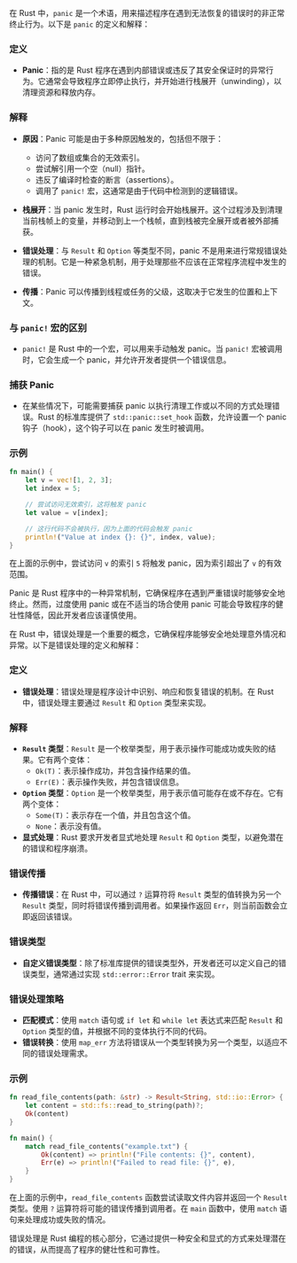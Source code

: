 在 Rust 中，`panic` 是一个术语，用来描述程序在遇到无法恢复的错误时的非正常终止行为。以下是 `panic` 的定义和解释：

### 定义
- **Panic**：指的是 Rust 程序在遇到内部错误或违反了其安全保证时的异常行为。它通常会导致程序立即停止执行，并开始进行栈展开（unwinding），以清理资源和释放内存。

### 解释
- **原因**：Panic 可能是由于多种原因触发的，包括但不限于：
  - 访问了数组或集合的无效索引。
  - 尝试解引用一个空（null）指针。
  - 违反了编译时检查的断言（assertions）。
  - 调用了 `panic!` 宏，这通常是由于代码中检测到的逻辑错误。

- **栈展开**：当 panic 发生时，Rust 运行时会开始栈展开。这个过程涉及到清理当前栈帧上的变量，并移动到上一个栈帧，直到栈被完全展开或者被外部捕获。
- **错误处理**：与 `Result` 和 `Option` 等类型不同，panic 不是用来进行常规错误处理的机制。它是一种紧急机制，用于处理那些不应该在正常程序流程中发生的错误。
- **传播**：Panic 可以传播到线程或任务的父级，这取决于它发生的位置和上下文。

### 与 `panic!` 宏的区别
- `panic!` 是 Rust 中的一个宏，可以用来手动触发 panic。当 `panic!` 宏被调用时，它会生成一个 panic，并允许开发者提供一个错误信息。

### 捕获 Panic
- 在某些情况下，可能需要捕获 panic 以执行清理工作或以不同的方式处理错误。Rust 的标准库提供了 `std::panic::set_hook` 函数，允许设置一个 panic 钩子（hook），这个钩子可以在 panic 发生时被调用。

### 示例
```rust
fn main() {
    let v = vec![1, 2, 3];
    let index = 5;

    // 尝试访问无效索引，这将触发 panic
    let value = v[index];

    // 这行代码不会被执行，因为上面的代码会触发 panic
    println!("Value at index {}: {}", index, value);
}
```

在上面的示例中，尝试访问 `v` 的索引 `5` 将触发 panic，因为索引超出了 `v` 的有效范围。

Panic 是 Rust 程序中的一种异常机制，它确保程序在遇到严重错误时能够安全地终止。然而，过度使用 panic 或在不适当的场合使用 panic 可能会导致程序的健壮性降低，因此开发者应该谨慎使用。


在 Rust 中，错误处理是一个重要的概念，它确保程序能够安全地处理意外情况和异常。以下是错误处理的定义和解释：

### 定义
- **错误处理**：错误处理是程序设计中识别、响应和恢复错误的机制。在 Rust 中，错误处理主要通过 `Result` 和 `Option` 类型来实现。

### 解释
- **`Result` 类型**：`Result` 是一个枚举类型，用于表示操作可能成功或失败的结果。它有两个变体：
  - `Ok(T)`：表示操作成功，并包含操作结果的值。
  - `Err(E)`：表示操作失败，并包含错误信息。
- **`Option` 类型**：`Option` 是一个枚举类型，用于表示值可能存在或不存在。它有两个变体：
  - `Some(T)`：表示存在一个值，并且包含这个值。
  - `None`：表示没有值。
- **显式处理**：Rust 要求开发者显式地处理 `Result` 和 `Option` 类型，以避免潜在的错误和程序崩溃。

### 错误传播
- **传播错误**：在 Rust 中，可以通过 `?` 运算符将 `Result` 类型的值转换为另一个 `Result` 类型，同时将错误传播到调用者。如果操作返回 `Err`，则当前函数会立即返回该错误。

### 错误类型
- **自定义错误类型**：除了标准库提供的错误类型外，开发者还可以定义自己的错误类型，通常通过实现 `std::error::Error` trait 来实现。

### 错误处理策略
- **匹配模式**：使用 `match` 语句或 `if let` 和 `while let` 表达式来匹配 `Result` 和 `Option` 类型的值，并根据不同的变体执行不同的代码。
- **错误转换**：使用 `map_err` 方法将错误从一个类型转换为另一个类型，以适应不同的错误处理需求。

### 示例
```rust
fn read_file_contents(path: &str) -> Result<String, std::io::Error> {
    let content = std::fs::read_to_string(path)?;
    Ok(content)
}

fn main() {
    match read_file_contents("example.txt") {
        Ok(content) => println!("File contents: {}", content),
        Err(e) => println!("Failed to read file: {}", e),
    }
}
```

在上面的示例中，`read_file_contents` 函数尝试读取文件内容并返回一个 `Result` 类型。使用 `?` 运算符将可能的错误传播到调用者。在 `main` 函数中，使用 `match` 语句来处理成功或失败的情况。

错误处理是 Rust 编程的核心部分，它通过提供一种安全和显式的方式来处理潜在的错误，从而提高了程序的健壮性和可靠性。


